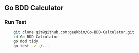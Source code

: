 ## Go BDD Calculator

### Run Test
```sh
    git clone git@github.com:geekbim/Go-BDD-Calculator.git
    cd Go-BDD-Calculator
    go mod tidy
    go test -v ./...
```
